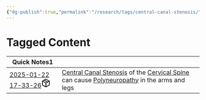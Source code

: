 ```yaml
---
{"dg-publish":true,"permalink":"/research/tags/central-canal-stenosis/"}
---
```


# Tagged Content
<div><table class="dataview table-view-table"><thead class="table-view-thead"><tr class="table-view-tr-header"><th class="table-view-th"><span>Quick Notes</span><span class="dataview small-text">1</span></th><th class="table-view-th"><span></span></th></tr></thead><tbody class="table-view-tbody"><tr><td><span><a data-tooltip-position="top" aria-label="Research/Quick Notes/2025-01-22 17-33-26.md" data-href="Research/Quick Notes/2025-01-22 17-33-26.md" href="Research/Quick Notes/2025-01-22 17-33-26.md" class="internal-link" target="_blank" rel="noopener nofollow" fileclass-name="Research Links">2025-01-22 17-33-26</a><a class="metadata-menu fileclass-icon"><svg xmlns="http://www.w3.org/2000/svg" width="24" height="24" viewBox="0 0 24 24" fill="none" stroke="currentColor" stroke-width="2" stroke-linecap="round" stroke-linejoin="round" class="svg-icon lucide-package"><path d="m7.5 4.27 9 5.15"></path><path d="M21 8a2 2 0 0 0-1-1.73l-7-4a2 2 0 0 0-2 0l-7 4A2 2 0 0 0 3 8v8a2 2 0 0 0 1 1.73l7 4a2 2 0 0 0 2 0l7-4A2 2 0 0 0 21 16Z"></path><path d="m3.3 7 8.7 5 8.7-5"></path><path d="M12 22V12"></path></svg></a></span></td><td><span><a data-href="Central Canal Stenosis" href="Central Canal Stenosis" class="internal-link" target="_blank" rel="noopener nofollow">Central Canal Stenosis</a> of the <a data-href="Cervical Spine" href="Cervical Spine" class="internal-link" target="_blank" rel="noopener nofollow">Cervical Spine</a> can cause <a data-href="Polyneuropathy" href="Polyneuropathy" class="internal-link" target="_blank" rel="noopener nofollow">Polyneuropathy</a> in the arms and legs</span></td></tr></tbody></table></div>

